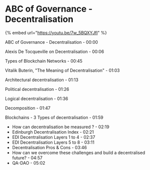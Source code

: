 # ABC of Governance - Decentralisation

{% embed url="https://youtu.be/7w_5BQXYJfI" %}

ABC of Governance - Decentralisation - 00:00

Alexis De Tocqueville on Decentralisation - 00:06

Types of Blockchain Networks - 00:45

Vitalik Buterin, "The Meaning of Decentralisation" - 01:03

Architectural decentralisation - 01:13

Political decentralisation - 01:26

Logical decentralisation - 01:36

Decomposition - 01:47

Blockchains - 3 Types of decentralisation - 01:59

* How can decentralisation be measured ? - 02:19
* Edinburgh Decentralisation Index - 02:21
* EDI Decentralisation Layers 1 to 4 - 02:37
* EDI Decentralisation Layers 5 to 8 - 03:11
* Decentralisation Pros & Cons - 03:46
* How can we overcome these challenges and build a decentralised future? - 04:57
* QA-DAO - 05:02
